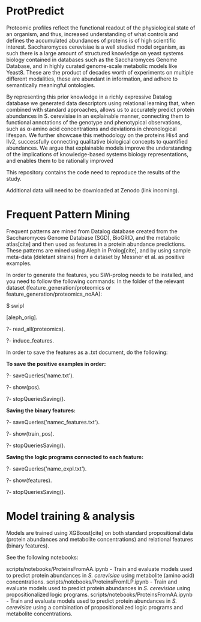 # ProtPredict

Proteomic profiles reflect the functional readout of the physiological state of an organism, and
thus, increased understanding of what controls and defines the accumulated abundances of proteins is of
high scientific interest. Saccharomyces cerevisiae is a well studied model organism, as such there is a large
amount of structured knowledge on yeast systems biology contained in databases such as the Saccharomyces
Genome Database, and in highly curated genome-scale metabolic models like Yeast8. These are the product
of decades worth of experiments on multiple different modalities, these are abundant in information, and
adhere to semantically meaningful ontologies.

By representing this prior knowledge in a richly expressive Datalog database we generated data
descriptors using relational learning that, when combined with standard approaches, allows us to accurately
predict protein abundances in S. cerevisiae in an explainable manner, connecting them to functional
annotations of the genotype and phenotypical observations, such as α-amino acid concentrations and
deviations in chronological lifespan. We further showcase this methodology on the proteins His4 and Ilv2,
successfully connecting qualitative biological concepts to quantified abundances. We argue that explainable
models improve the understanding of the implications of knowledge-based systems biology representations,
and enables them to be rationally improved

This repository contains the code need to reproduce the results of the study.

Additional data will need to be downloaded at Zenodo (link incoming).

# Frequent Pattern Mining

Frequent patterns are mined from Datalog database created from the Saccharomyces Genome Database (SGD), BioGRID, 
and the metabolic atlas[cite] and then used as features in a protein abundance predictions.  These patterns are mined using Aleph in Prolog[cite], and by
using sample meta-data (deletant strains) from a dataset by Messner et al. as positive examples.

In order to generate the features, you SWi-prolog needs to be installed, and you need to follow the following commands:
In the folder of the relevant dataset (feature_generation/proteomics or feature_generation/proteomics_noAA):

$ swipl

[aleph_orig].

?- read_all(proteomics).

?- induce_features.

In order to save the features as a .txt document, do the following:

**To save the positive examples in order:**

?- saveQueries('name.txt'). 

?- show(pos).

?- stopQueriesSaving().


**Saving the binary features:**

?- saveQueries('namec_features.txt'). 

?- show(train_pos).

?- stopQueriesSaving().


**Saving the logic programs connected to each feature:**

?- saveQueries('name_expl.txt'). 

?- show(features).

?- stopQueriesSaving().


# Model training & analysis

Models are trained using XGBoost[cite] on both standard propositional data (protein abundances and metabolite concentrations) 
and relational features (binary features).

See the following notebooks:

scripts/notebooks/ProteinsFromAA.ipynb - Train and evaluate models used to predict protein abundances in *S. cerevisiae* using metabolite (amino acid) concentrations.
scripts/notebooks/ProteinsFromILP.ipynb - Train and evaluate models used to predict protein abundances in *S. cerevisiae* using propositionalized logic programs.
scripts/notebooks/ProteinsFromAA.ipynb - Train and evaluate models used to predict protein abundances in *S. cerevisiae* using a combination of propositionalized logic programs and metabolite concentrations.






